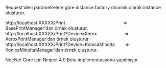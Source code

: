 <p>Request&#39;deki parametrelere g&ouml;re instance factory dinamik olarak instance oluşturur.</p>

<p>http://localhost:XXXXX/Print &nbsp; &nbsp; &nbsp; &nbsp; &nbsp; &nbsp; &nbsp; &nbsp; &nbsp; &nbsp; &nbsp; &nbsp; &nbsp; &nbsp; &nbsp; &nbsp; &nbsp; &nbsp; &nbsp; &nbsp; &nbsp; &nbsp; &nbsp;=&gt; BasePrintManager&#39;dan &ouml;rnek oluşturur.<br />
http://localhost:XXXXX/Print?Device=Xerox &nbsp; &nbsp; &nbsp; &nbsp; &nbsp; &nbsp; &nbsp; &nbsp; &nbsp; &nbsp; &nbsp;=&gt; XeroxPrintManager&#39;dan &ouml;rnek oluşturur.<br />
http://localhost:XXXXX/Print?Device=KonicaMinolta &nbsp; &nbsp; &nbsp; &nbsp;=&gt; KonicaMinoltaManager&#39;dan &ouml;rnek oluşturur.</p>
Not:Net Core için Ninject 4.0 Beta implementasyonu yapılmıştır.
